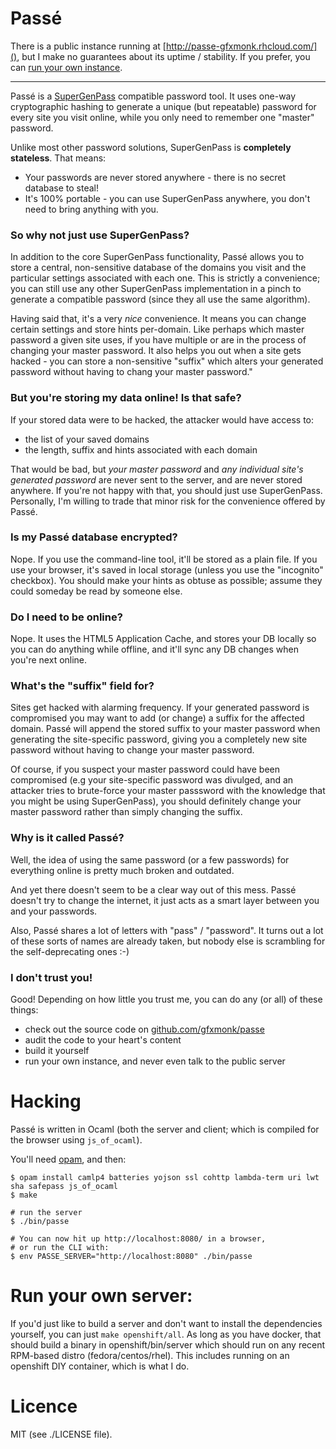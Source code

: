 # Passé

There is a public instance running at [http://passe-gfxmonk.rhcloud.com/](),
but I make no guarantees about its uptime / stability.
If you prefer, you can [run your own instance](#run-own).

----

<!-- about -->

Passé is a [SuperGenPass](http://www.supergenpass.com/) compatible password tool.
It uses one-way cryptographic hashing to generate a unique (but repeatable)
password for every site you visit online,
while you only need to remember one "master" password.

Unlike most other password solutions, SuperGenPass is __completely stateless__. That means:

 - Your passwords are never stored anywhere - there is no secret database to steal!
 - It's 100% portable - you can use SuperGenPass anywhere, you don't need to bring anything with you.

### So why not just use SuperGenPass?

In addition to the core SuperGenPass functionality, Passé allows you to
store a central, non-sensitive database of the domains you visit
and the particular settings associated with each one. This is strictly a
convenience; you can still use any other SuperGenPass implementation in
a pinch to generate a compatible password (since they all use the same algorithm).

Having said that, it's a very _nice_ convenience. It means you can change certain settings and store hints per-domain.
Like perhaps which master password a given site uses, if you have multiple or are in the process of changing your master password.
It also helps you out when a site gets hacked - you can store a non-sensitive "suffix" which alters your
generated password without having to chang your master password."

### But you're storing my data online! Is that safe?

If your stored data were to be hacked, the attacker would have access to:

 - the list of your saved domains
 - the length, suffix and hints associated with each domain

That would be bad, but _your master password_ and
_any individual site's generated password_ are never sent to the server, and are never stored anywhere.
If you're not happy with that, you should just use SuperGenPass. Personally, I'm willing
to trade that minor risk for the convenience offered by Passé.

### Is my Passé database encrypted?

Nope. If you use the command-line tool, it'll be stored as a plain file.
If you use your browser, it's saved in local storage (unless you use the "incognito" checkbox).
You should make your hints as obtuse as possible; assume they could someday be read by someone else.

### Do I need to be online?

Nope. It uses the HTML5 Application Cache, and stores your DB locally so you can do
anything while offline, and it'll sync any DB changes when you're next online.

### What's the "suffix" field for?

Sites get hacked with alarming frequency. If your generated password is compromised you may want to add (or change) a suffix for the affected domain.
Passé will append the stored suffix to your master password when generating the site-specific password, giving you a completely
new site password without having to change your master password.

Of course, if you suspect your master password could have been compromised (e.g your site-specific password
was divulged, and an attacker tries to brute-force your master passsword with the knowledge that you
might be using SuperGenPass), you should definitely change your master password rather than simply changing the suffix.

### Why is it called Passé?

Well, the idea of using the same password (or a few passwords) for
everything online is pretty much broken and outdated.

And yet there doesn't seem to be a clear way out of this mess.
Passé doesn't try to change the internet, it just acts as a
smart layer between you and your passwords.

Also, Passé shares a lot of letters with "pass" / "password".
It turns out a lot of these sorts of names are already taken, but nobody
else is scrambling for the self-deprecating ones :-)

### I don't trust you!

Good! Depending on how little you trust me, you can do any (or all) of these things:

 - check out the source code on [github.com/gfxmonk/passe](https://github.com/gfxmonk/passe)
 - audit the code to your heart's content
 - build it yourself
 - run your own instance, and never even talk to the public server

<!-- /about -->

# Hacking

Passé is written in Ocaml (both the server and client; which is compiled for the browser using `js_of_ocaml`).

You'll need [opam](http://opam.ocamlpro.com/), and then:

	$ opam install camlp4 batteries yojson ssl cohttp lambda-term uri lwt sha safepass js_of_ocaml
	$ make

	# run the server
	$ ./bin/passe

	# You can now hit up http://localhost:8080/ in a browser,
	# or run the CLI with:
	$ env PASSE_SERVER="http://localhost:8080" ./bin/passe

<a name="run-own"/>

# Run your own server:

If you'd just like to build a server and don't want to install the dependencies yourself,
you can just `make openshift/all`. As long as you have docker,
that should build a binary in openshift/bin/server which should run on any
recent RPM-based distro (fedora/centos/rhel). This includes running on an
openshift DIY container, which is what I do.

# Licence

MIT (see ./LICENSE file).
